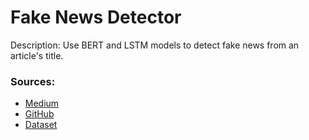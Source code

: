# Fake News Detector

Description: Use BERT and LSTM models to detect fake news from an article's title.


### Sources:
 - [Medium](https://towardsdatascience.com/the-fight-against-fake-news-with-deep-learning-6c41dd9eaae4)
 - [GitHub](https://github.com/shayaf84/Fake-News-Detection)
 - [Dataset](https://www.uvic.ca/ecs/ece/isot/datasets/fake-news/index.php)